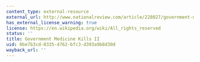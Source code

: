 ```yaml
---
content_type: external-resource
external_url: http://www.nationalreview.com/article/228027/government-medicine-kills-deroy-murdock
has_external_license_warning: true
license: https://en.wikipedia.org/wiki/All_rights_reserved
status: ''
title: Government Medicine Kills II
uid: 0be7b3cd-0335-4762-bfc3-d393a9b8d30d
wayback_url: ''
---
```

